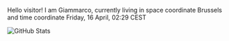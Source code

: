 Hello visitor! I am Giammarco, currently living in space coordinate Brussels and time coordinate Friday, 16 April, 02:29 CEST

![GitHub Stats](https://github-readme-stats.vercel.app/api?username=grcasanova)
